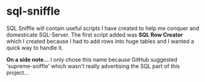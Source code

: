 # sql-sniffle
SQL Sniffle will contain useful scripts I have created to help me conquer and domesticate SQL-Server. The first
script added was **SQL Row Creator** which I created because I had to add rows into huge tables and I wanted
a quick way to handle it.

**On a side note...**
I only chose this name because GitHub suggested 'supreme-sniffle' which wasn't really advertising the SQL part of this project...
